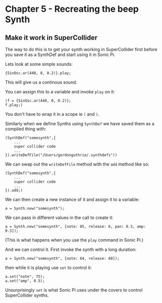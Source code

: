 # Chapter 5 - Recreating the beep Synth

## Make it work in SuperCollider

The way to do this is to get your synth working in SuperCollider first before you save it as a SynthDef and start using it in Sonic Pi.

Lets look at some simple sounds:

```supercollider
{SinOsc.ar(440, 0, 0.2)}.play;
```

This will give us a continous sound.

You can assign this to a variable and invoke `play` on it:

```supercollider
(f = {SinOsc.ar(440, 0, 0.2)};
f.play;)
```

You don't have to wrap it in a scope ie `(` and `)`.

Similarly when we define Synths using `SynthDef` we have saved them as a compiled thing with:

```supercollider
(SynthDef("somesynth",{
	...
	super collider code
	...
}).writeDefFile("/Users/gordonguthrie/.synthdefs"))
```

We can swap out the `writeDefFile` method with the `add` method like so:

```supercollider
(SynthDef("somesynth",{
	...
	super collider code
	...
}).add;)
```

We can then create a new instance of it and assign it to a variable:


```supercollider
a = Synth.new("somesynth");
```

We can pass in different values in the call to create it:

```supercollider
a = Synth.new("somesynth", [note: 85, release: 6, pan: 0.3, amp: 0.3]);
```

(This is what happens when you use the `play` command in Sonic Pi.)

And we can control it. First invoke the synth with a long duration:

```supercollider
a = Synth.new("somesynth", [note: 64, release: 60]);
```

then while it is playing use `set` to control it:

```supercollider
a.set("note", 75);
a.set("amp", 0.5);
```

Unsurprisingly `set` is what Sonic Pi uses under the covers to control SuperCollider synths.
